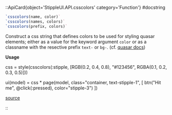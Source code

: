 


 

<UAlert title='Missing docstring for  `ATTRIBUTES_MAPPINGS`. '/>



 

<UAlert title='Missing docstring for  `attributes`. '/>



 

<UAlert title='Missing docstring for  `q__elem`. '/>



 

<UAlert title='Missing docstring for  `xelem`. '/>



 

<UAlert title='Missing docstring for  `quasar`. '/>



 

<UAlert title='Missing docstring for  `vue`. '/>



 

<UAlert title='Missing docstring for  `xelem_pure`. '/>



 

<UAlert title='Missing docstring for  `quasar_pure`. '/>



 

<UAlert title='Missing docstring for  `vue_pure`. '/>


::ApiCard{object='StippleUI.API.csscolors' category='Function'}
#docstring



```julia
`csscolors(name, color)`
`csscolors(names, colors)`
`csscolors(prefix, colors)`
```


Construct a css string that defines colors to be used for styling quasar elements; either as a value for the keyword argument `color` or as a classname with the resective prefix `text-` or `bg-`. (cf. [quasar docs](https://quasar.dev/style/color-palette))

**Usage**

css = style(csscolors(:stipple, [RGB(0.2, 0.4, 0.8), &quot;#123456&quot;, RGBA(0.1, 0.2, 0.3, 0.5)]))

ui(model) = css * page(model, class=&quot;container, text-stipple-1&quot;, [   btn(&quot;Hit me&quot;, @click(:pressed), color=&quot;stipple-3&quot;) ])


[source](https://github.com/GenieFramework/StippleUI.jl/blob/v0.24.2/src/API.jl#L264-L279)

::
